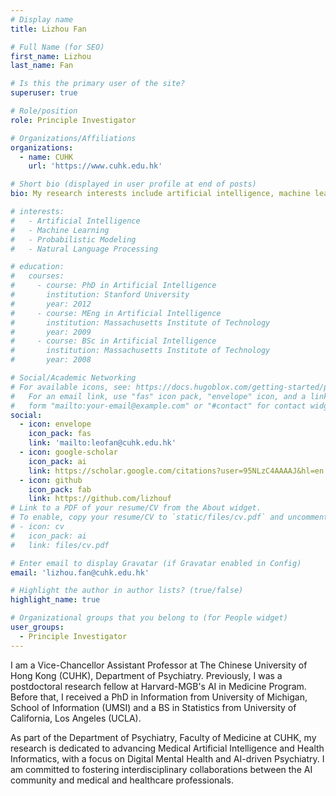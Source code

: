 ```yaml
---
# Display name
title: Lizhou Fan

# Full Name (for SEO)
first_name: Lizhou
last_name: Fan

# Is this the primary user of the site?
superuser: true

# Role/position
role: Principle Investigator

# Organizations/Affiliations
organizations:
  - name: CUHK
    url: 'https://www.cuhk.edu.hk'

# Short bio (displayed in user profile at end of posts)
bio: My research interests include artificial intelligence, machine learning, and probabilistic modeling.

# interests:
#   - Artificial Intelligence
#   - Machine Learning
#   - Probabilistic Modeling
#   - Natural Language Processing

# education:
#   courses:
#     - course: PhD in Artificial Intelligence
#       institution: Stanford University
#       year: 2012
#     - course: MEng in Artificial Intelligence
#       institution: Massachusetts Institute of Technology
#       year: 2009
#     - course: BSc in Artificial Intelligence
#       institution: Massachusetts Institute of Technology
#       year: 2008

# Social/Academic Networking
# For available icons, see: https://docs.hugoblox.com/getting-started/page-builder/#icons
#   For an email link, use "fas" icon pack, "envelope" icon, and a link in the
#   form "mailto:your-email@example.com" or "#contact" for contact widget.
social:
  - icon: envelope
    icon_pack: fas
    link: 'mailto:leofan@cuhk.edu.hk'
  - icon: google-scholar
    icon_pack: ai
    link: https://scholar.google.com/citations?user=95NLzC4AAAAJ&hl=en
  - icon: github
    icon_pack: fab
    link: https://github.com/lizhouf
# Link to a PDF of your resume/CV from the About widget.
# To enable, copy your resume/CV to `static/files/cv.pdf` and uncomment the lines below.
# - icon: cv
#   icon_pack: ai
#   link: files/cv.pdf

# Enter email to display Gravatar (if Gravatar enabled in Config)
email: 'lizhou.fan@cuhk.edu.hk'

# Highlight the author in author lists? (true/false)
highlight_name: true

# Organizational groups that you belong to (for People widget)
user_groups:
  - Principle Investigator
---
```


I am a Vice-Chancellor Assistant Professor at The Chinese University of Hong Kong (CUHK), Department of Psychiatry. Previously, I was a postdoctoral research fellow at Harvard-MGB's AI in Medicine Program. Before that, I received a PhD in Information from University of Michigan, School of Information (UMSI) and a BS in Statistics from University of California, Los Angeles (UCLA).

As part of the Department of Psychiatry, Faculty of Medicine at CUHK, my research is dedicated to advancing Medical Artificial Intelligence and Health Informatics, with a focus on Digital Mental Health and AI-driven Psychiatry. I am committed to fostering interdisciplinary collaborations between the AI community and medical and healthcare professionals.